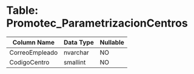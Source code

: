 # Table: Promotec_ParametrizacionCentros

| Column Name | Data Type | Nullable |
|-------------|-----------|----------|
| CorreoEmpleado | nvarchar | NO |
| CodigoCentro | smallint | NO |

